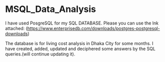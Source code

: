 # MSQL_Data_Analysis
I have used PosgreSQL for my SQL DATABASE. 
Please you can use the lnk attached: (https://www.enterprisedb.com/downloads/postgres-postgresql-downloads)

The database is for living cost analysis in Dhaka City for some months. 
I have created, added,  updated and deciphered some answers by the SQL queries.(will continue updating it). 

